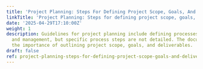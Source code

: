 ```yaml
---
title: 'Project Planning: Steps For Defining Project Scope, Goals, And Deliverables.'
linkTitle: 'Project Planning: Steps for defining project scope, goals, and deliverables.'
date: '2025-04-29T17:10:00Z'
weight: 1
description: Guidelines for project planning include defining processes for initiation
  and management, but specific process steps are not detailed. The document emphasizes
  the importance of outlining project scope, goals, and deliverables.
draft: false
ref: project-planning-steps-for-defining-project-scope-goals-and-deliverables
---
```


